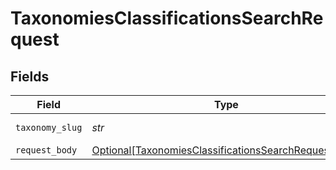 # TaxonomiesClassificationsSearchRequest


## Fields

| Field                                                                                                                         | Type                                                                                                                          | Required                                                                                                                      | Description                                                                                                                   |
| ----------------------------------------------------------------------------------------------------------------------------- | ----------------------------------------------------------------------------------------------------------------------------- | ----------------------------------------------------------------------------------------------------------------------------- | ----------------------------------------------------------------------------------------------------------------------------- |
| `taxonomy_slug`                                                                                                               | *str*                                                                                                                         | :heavy_check_mark:                                                                                                            | Taxonomy slug                                                                                                                 |
| `request_body`                                                                                                                | [Optional[TaxonomiesClassificationsSearchRequestBody]](../../models/operations/taxonomiesclassificationssearchrequestbody.md) | :heavy_minus_sign:                                                                                                            | N/A                                                                                                                           |